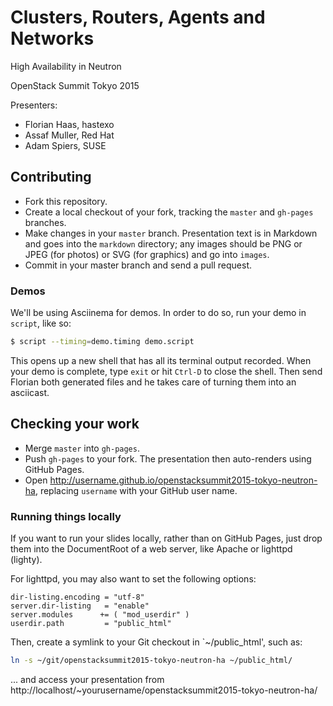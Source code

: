 # Clusters, Routers, Agents and Networks
High Availability in Neutron

OpenStack Summit Tokyo 2015

Presenters:
- Florian Haas, hastexo
- Assaf Muller, Red Hat
- Adam Spiers, SUSE

## Contributing

- Fork this repository.
- Create a local checkout of your fork, tracking the `master` and
  `gh-pages` branches.
- Make changes in your `master` branch. Presentation text is in
  Markdown and goes into the `markdown` directory; any images should
  be PNG or JPEG (for photos) or SVG (for graphics) and go into
  `images`.
- Commit in your master branch and send a pull request.

### Demos

We'll be using Asciinema for demos. In order to do so, run your demo
in `script`, like so:

```bash
$ script --timing=demo.timing demo.script
```

This opens up a new shell that has all its terminal output
recorded. When your demo is complete, type `exit` or hit `Ctrl-D` to
close the shell. Then send Florian both generated files and he takes
care of turning them into an asciicast.

## Checking your work

- Merge `master` into `gh-pages`.
- Push `gh-pages` to your fork. The presentation then auto-renders
  using GitHub Pages.
- Open http://username.github.io/openstacksummit2015-tokyo-neutron-ha,
  replacing `username` with your GitHub user name.

### Running things locally

If you want to run your slides locally, rather than on GitHub Pages,
just drop them into the DocumentRoot of a web server, like Apache or
lighttpd (lighty).

For lighttpd, you may also want to set the following options:

```
dir-listing.encoding = "utf-8"
server.dir-listing   = "enable"
server.modules      += ( "mod_userdir" )
userdir.path         = "public_html"
```

Then, create a symlink to your Git checkout in `~/public_html', such as:

```bash
ln -s ~/git/openstacksummit2015-tokyo-neutron-ha ~/public_html/
```

... and access your presentation from
http://localhost/~yourusername/openstacksummit2015-tokyo-neutron-ha/
